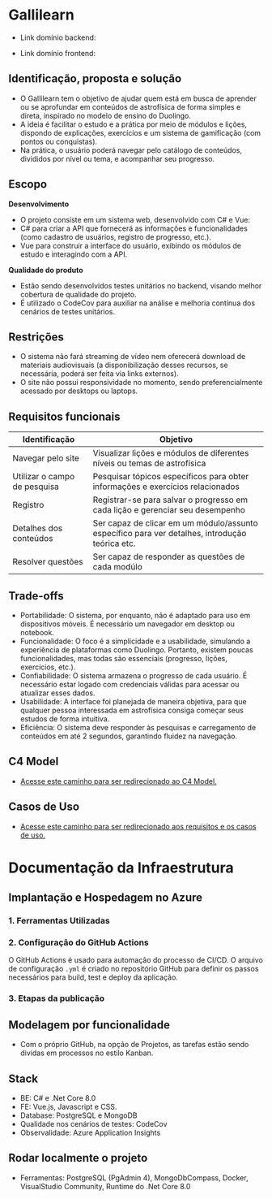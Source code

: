 # Gallilearn

- Link domínio backend: 
  
- Link domínio frontend: 

## Identificação, proposta e solução
- O Gallilearn tem o objetivo de ajudar quem está em busca de aprender ou se aprofundar em conteúdos de astrofísica de forma simples e direta, inspirado no modelo de ensino do Duolingo.
- A ideia é facilitar o estudo e a prática por meio de módulos e lições, dispondo de explicações, exercícios e um sistema de gamificação (com pontos ou conquistas).
- Na prática, o usuário poderá navegar pelo catálogo de conteúdos, divididos por nível ou tema, e acompanhar seu progresso.

## Escopo

**Desenvolvimento**

- O projeto consiste em um sistema web, desenvolvido com C# e Vue:
- C# para criar a API que fornecerá as informações e funcionalidades (como cadastro de usuários, registro de progresso, etc.).
- Vue para construir a interface do usuário, exibindo os módulos de estudo e interagindo com a API.

**Qualidade do produto**

- Estão sendo desenvolvidos testes unitários no backend, visando melhor cobertura de qualidade do projeto.
- É utilizado o CodeCov para auxiliar na análise e melhoria contínua dos cenários de testes unitários.

## Restrições

- O sistema não fará streaming de vídeo nem oferecerá download de materiais audiovisuais (a disponibilização desses recursos, se necessária, poderá ser feita via links externos).
- O site não possui responsividade no momento, sendo preferencialmente acessado por desktops ou laptops.

## Requisitos funcionais

Identificação                | Objetivo                                                                                         |
---------------------------- | ----------------------------------------------------------------------------------------         |
Navegar pelo site            | Visualizar lições e módulos de diferentes níveis ou temas de astrofísica                         |
Utilizar o campo de pesquisa | Pesquisar tópicos específicos para obter informações e exercícios relacionados                   |
Registro                     | 	Registrar-se para salvar o progresso em cada lição e gerenciar seu desempenho                   |
Detalhes dos conteúdos       | Ser capaz de clicar em um módulo/assunto específico para ver detalhes, introdução teórica etc.   |
Resolver questões            | Ser capaz de responder as questões de cada modúlo                                                |


## Trade-offs

- Portabilidade: O sistema, por enquanto, não é adaptado para uso em dispositivos móveis. É necessário um navegador em desktop ou notebook.
- Funcionalidade: O foco é a simplicidade e a usabilidade, simulando a experiência de plataformas como Duolingo. Portanto, existem poucas funcionalidades, mas todas são essenciais (progresso, lições, exercícios, etc.).
- Confiabilidade: O sistema armazena o progresso de cada usuário. É necessário estar logado com credenciais válidas para acessar ou atualizar esses dados.
- Usabilidade: A interface foi planejada de maneira objetiva, para que qualquer pessoa interessada em astrofísica consiga começar seus estudos de forma intuitiva.
- Eficiência: O sistema deve responder às pesquisas e carregamento de conteúdos em até 2 segundos, garantindo fluidez na navegação.

## C4 Model

- [Acesse este caminho para ser redirecionado ao C4 Model.](files/c4-model.md)

## Casos de Uso

- [Acesse este caminho para ser redirecionado aos requisitos e os casos de uso.](files/requirements-nonrequirementsl.md)

# Documentação da Infraestrutura

## Implantação e Hospedagem no Azure

### 1. Ferramentas Utilizadas

### 2. Configuração do GitHub Actions
O GitHub Actions é usado para automação do processo de CI/CD. O arquivo de configuração `.yml` é criado no repositório GitHub para definir os passos necessários para build, test e deploy da aplicação.

### 3. Etapas da publicação

## Modelagem por funcionalidade
- Com o próprio GitHub, na opção de Projetos, as tarefas estão sendo dividas em processos no estilo Kanban.
  
## Stack
- BE: C# e .Net Core 8.0
- FE:  Vue.js, Javascript e CSS.
- Database: PostgreSQL e MongoDB
- Qualidade nos cenários de testes: CodeCov
- Observalidade: Azure Application Insights

## Rodar localmente o projeto
- Ferramentas: PostgreSQL (PgAdmin 4), MongoDbCompass, Docker, VisualStudio Community, Runtime do .Net Core 8.0
